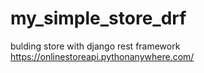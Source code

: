 # my_simple_store_drf
bulding store with django rest framework
https://onlinestoreapi.pythonanywhere.com/

